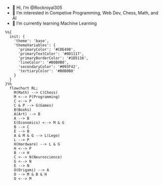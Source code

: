 - 👋 Hi, I’m @Rockroyal305
- 👀 I’m interested in Competive Programming, Web Dev, Chess, Math, and AI
- 🌱 I’m currently learning Machine Learning

```mermaid
%%{
  init: {
    'theme': 'base',
    'themeVariables': {
      'primaryColor': '#CDE498',
      'primaryTextColor': '#0D1117',
      'primaryBorderColor': '#1D5116',
      'lineColor': '#B0B0B0',
      'secondaryColor': '#093F42',
      'tertiaryColor': '#B0B0B0'
    }
  }
}%%
  flowchart RL;
    M(Math) --> C(Chess)
    M <--> P(Programming)
    C <--> P
    C & P --> G(Games)
    B(Books)
    A(Art) --> B
    A --> B
    E(Economics) <--> M & G
    B --> C
    E --> B
    A & M & G --> L(Lego)
    L --> P
    H(Hardware) --> L & G
    H <--> P
    B --> H
    C <--> N(Neuroscience)
    G <--> N
    E --> N
    O(Origami) --> A
    O --> M & B & H
    O <--> M
```

<!---
Rockroyal305/Rockroyal305 is a ✨ special ✨ repository because its `README.md` (this file) appears on your GitHub profile.
You can click the Preview link to take a look at your changes.
--->
